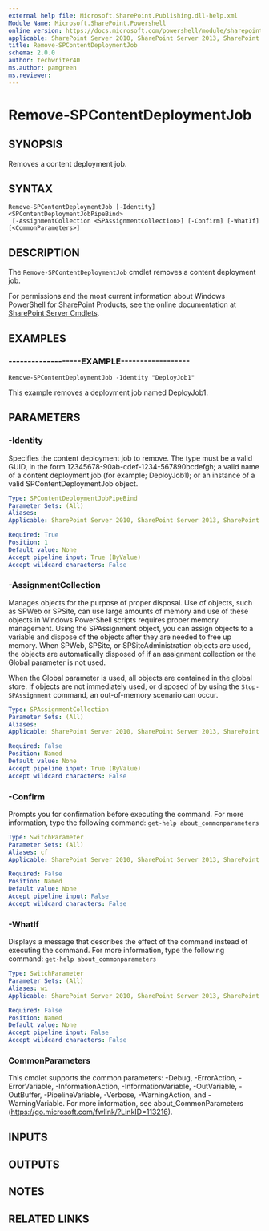 ```yaml
---
external help file: Microsoft.SharePoint.Publishing.dll-help.xml
Module Name: Microsoft.SharePoint.Powershell
online version: https://docs.microsoft.com/powershell/module/sharepoint-server/remove-spcontentdeploymentjob
applicable: SharePoint Server 2010, SharePoint Server 2013, SharePoint Server 2016, SharePoint Server 2019
title: Remove-SPContentDeploymentJob
schema: 2.0.0
author: techwriter40
ms.author: pamgreen
ms.reviewer: 
---
```


# Remove-SPContentDeploymentJob

## SYNOPSIS
Removes a content deployment job.


## SYNTAX

```
Remove-SPContentDeploymentJob [-Identity] <SPContentDeploymentJobPipeBind>
 [-AssignmentCollection <SPAssignmentCollection>] [-Confirm] [-WhatIf] [<CommonParameters>]
```

## DESCRIPTION
The `Remove-SPContentDeploymentJob` cmdlet removes a content deployment job.

For permissions and the most current information about Windows PowerShell for SharePoint Products, see the online documentation at [SharePoint Server Cmdlets](https://docs.microsoft.com/powershell/sharepoint/sharepoint-server/sharepoint-server-cmdlets).


## EXAMPLES

### -------------------EXAMPLE------------------
```
Remove-SPContentDeploymentJob -Identity "DeployJob1"
```

This example removes a deployment job named DeployJob1.


## PARAMETERS

### -Identity
Specifies the content deployment job to remove.
The type must be a valid GUID, in the form 12345678-90ab-cdef-1234-567890bcdefgh; a valid name of a content deployment job (for example; DeployJob1); or an instance of a valid SPContentDeploymentJob object.

```yaml
Type: SPContentDeploymentJobPipeBind
Parameter Sets: (All)
Aliases: 
Applicable: SharePoint Server 2010, SharePoint Server 2013, SharePoint Server 2016, SharePoint Server 2019

Required: True
Position: 1
Default value: None
Accept pipeline input: True (ByValue)
Accept wildcard characters: False
```

### -AssignmentCollection
Manages objects for the purpose of proper disposal.
Use of objects, such as SPWeb or SPSite, can use large amounts of memory and use of these objects in Windows PowerShell scripts requires proper memory management.
Using the SPAssignment object, you can assign objects to a variable and dispose of the objects after they are needed to free up memory.
When SPWeb, SPSite, or SPSiteAdministration objects are used, the objects are automatically disposed of if an assignment collection or the Global parameter is not used.

When the Global parameter is used, all objects are contained in the global store.
If objects are not immediately used, or disposed of by using the `Stop-SPAssignment` command, an out-of-memory scenario can occur.

```yaml
Type: SPAssignmentCollection
Parameter Sets: (All)
Aliases: 
Applicable: SharePoint Server 2010, SharePoint Server 2013, SharePoint Server 2016, SharePoint Server 2019

Required: False
Position: Named
Default value: None
Accept pipeline input: True (ByValue)
Accept wildcard characters: False
```

### -Confirm
Prompts you for confirmation before executing the command.
For more information, type the following command: `get-help about_commonparameters`

```yaml
Type: SwitchParameter
Parameter Sets: (All)
Aliases: cf
Applicable: SharePoint Server 2010, SharePoint Server 2013, SharePoint Server 2016, SharePoint Server 2019

Required: False
Position: Named
Default value: None
Accept pipeline input: False
Accept wildcard characters: False
```

### -WhatIf
Displays a message that describes the effect of the command instead of executing the command.
For more information, type the following command: `get-help about_commonparameters`

```yaml
Type: SwitchParameter
Parameter Sets: (All)
Aliases: wi
Applicable: SharePoint Server 2010, SharePoint Server 2013, SharePoint Server 2016, SharePoint Server 2019

Required: False
Position: Named
Default value: None
Accept pipeline input: False
Accept wildcard characters: False
```

### CommonParameters
This cmdlet supports the common parameters: -Debug, -ErrorAction, -ErrorVariable, -InformationAction, -InformationVariable, -OutVariable, -OutBuffer, -PipelineVariable, -Verbose, -WarningAction, and -WarningVariable. For more information, see about_CommonParameters (https://go.microsoft.com/fwlink/?LinkID=113216).

## INPUTS

## OUTPUTS

## NOTES

## RELATED LINKS
